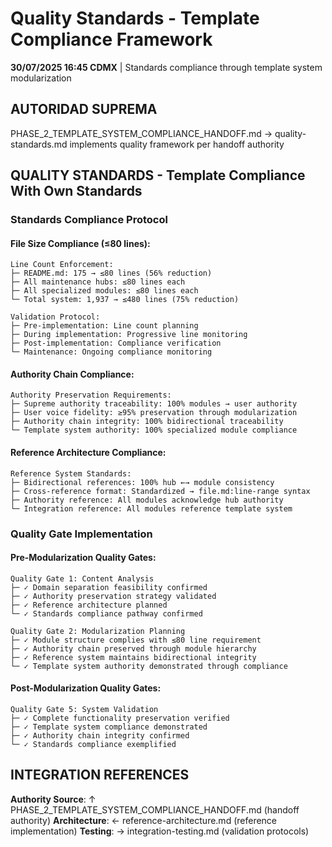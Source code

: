 # Quality Standards - Template Compliance Framework 

**30/07/2025 16:45 CDMX** | Standards compliance through template system modularization

## AUTORIDAD SUPREMA
PHASE_2_TEMPLATE_SYSTEM_COMPLIANCE_HANDOFF.md → quality-standards.md implements quality framework per handoff authority

## QUALITY STANDARDS - Template Compliance With Own Standards

### **Standards Compliance Protocol**

#### **File Size Compliance (≤80 lines)**:
```
Line Count Enforcement:
├─ README.md: 175 → ≤80 lines (56% reduction)
├─ All maintenance hubs: ≤80 lines each
├─ All specialized modules: ≤80 lines each
└─ Total system: 1,937 → ≤480 lines (75% reduction)

Validation Protocol:
├─ Pre-implementation: Line count planning
├─ During implementation: Progressive line monitoring  
├─ Post-implementation: Compliance verification
└─ Maintenance: Ongoing compliance monitoring
```

#### **Authority Chain Compliance**:
```
Authority Preservation Requirements:
├─ Supreme authority traceability: 100% modules → user authority
├─ User voice fidelity: ≥95% preservation through modularization
├─ Authority chain integrity: 100% bidirectional traceability
└─ Template system authority: 100% specialized module compliance
```

#### **Reference Architecture Compliance**:
```
Reference System Standards:
├─ Bidirectional references: 100% hub ←→ module consistency
├─ Cross-reference format: Standardized → file.md:line-range syntax
├─ Authority reference: All modules acknowledge hub authority
└─ Integration reference: All modules reference template system
```

### **Quality Gate Implementation**

#### **Pre-Modularization Quality Gates**:
```
Quality Gate 1: Content Analysis
├─ ✓ Domain separation feasibility confirmed
├─ ✓ Authority preservation strategy validated
├─ ✓ Reference architecture planned
└─ ✓ Standards compliance pathway confirmed

Quality Gate 2: Modularization Planning
├─ ✓ Module structure complies with ≤80 line requirement
├─ ✓ Authority chain preserved through module hierarchy
├─ ✓ Reference system maintains bidirectional integrity
└─ ✓ Template system authority demonstrated through compliance
```

#### **Post-Modularization Quality Gates**:
```
Quality Gate 5: System Validation
├─ ✓ Complete functionality preservation verified
├─ ✓ Template system compliance demonstrated
├─ ✓ Authority chain integrity confirmed
└─ ✓ Standards compliance exemplified
```

## INTEGRATION REFERENCES
**Authority Source**: ↑ PHASE_2_TEMPLATE_SYSTEM_COMPLIANCE_HANDOFF.md (handoff authority)
**Architecture**: ← reference-architecture.md (reference implementation)
**Testing**: → integration-testing.md (validation protocols)